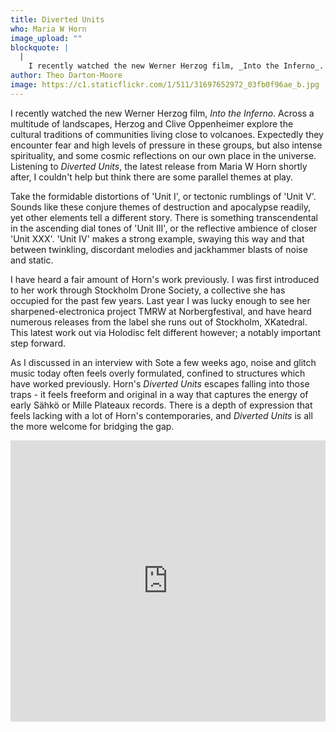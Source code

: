 ```yaml
---
title: Diverted Units
who: Maria W Horn
image_upload: ""
blockquote: |
  |
    I recently watched the new Werner Herzog film, _Into the Inferno_. Across a multitude of landscapes, Herzog and Clive Oppenheimer explore the cultural traditions of communities living close to volcanoes. Expectedly they encounter fear and high levels of pressure in these groups, but also intense spirituality, and some cosmic reflections on our own place in the universe. Listening to _Diverted Units_, the latest release from Maria W Horn shortly after, I couldn't help but think there are some parallel themes at play.
author: Theo Darton-Moore
image: https://c1.staticflickr.com/1/511/31697652972_03fb0f96ae_b.jpg
---
```

I recently watched the new Werner Herzog film, _Into the Inferno_. Across a multitude of landscapes, Herzog and Clive Oppenheimer explore the cultural traditions of communities living close to volcanoes. Expectedly they encounter fear and high levels of pressure in these groups, but also intense spirituality, and some cosmic reflections on our own place in the universe. Listening to _Diverted Units_, the latest release from Maria W Horn shortly after, I couldn't help but think there are some parallel themes at play.

Take the formidable distortions of 'Unit I', or tectonic rumblings of 'Unit V'. Sounds like these conjure themes of destruction and apocalypse readily, yet other elements tell a different story. There is something transcendental in the ascending dial tones of 'Unit III', or the reflective ambience of closer 'Unit XXX'. 'Unit IV' makes a strong example, swaying this way and that between twinkling, discordant melodies and jackhammer blasts of noise and static.

I have heard a fair amount of Horn's work previously. I was first introduced to her work through Stockholm Drone Society, a collective she has occupied for the past few years. Last year I was lucky enough to see her sharpened-electronica project TMRW at Norbergfestival, and have heard numerous releases from the label she runs out of Stockholm, XKatedral.  This latest work out via Holodisc felt different however; a notably important step forward.

As I discussed in an interview with Sote a few weeks ago, noise and glitch music today often feels overly formulated, confined to structures which have worked previously. Horn's _Diverted Units_ escapes falling into those traps - it feels freeform and original in a way that captures the energy of early Sähkö or Mille Plateaux records. There is a depth of expression that feels lacking with a lot of Horn's contemporaries, and _Diverted Units_ is all the more welcome for bridging the gap.

<iframe width="100%" height="450" scrolling="no" frameborder="no" src="https://w.soundcloud.com/player/?url=https%3A//api.soundcloud.com/playlists/283534225&auto_play=false&hide_related=false&show_comments=true&show_user=true&show_reposts=false&visual=true"></iframe>